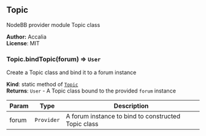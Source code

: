 <a name="sockbot.providers.nodebb.module_Topic"></a>

## Topic
NodeBB provider module Topic class

**Author:** Accalia  
**License**: MIT  
<a name="sockbot.providers.nodebb.module_Topic.bindTopic"></a>

### Topic.bindTopic(forum) ⇒ <code>User</code>
Create a Topic class and bind it to a forum instance

**Kind**: static method of <code>[Topic](#sockbot.providers.nodebb.module_Topic)</code>  
**Returns**: <code>User</code> - A Topic class bound to the provided `forum` instance  

| Param | Type | Description |
| --- | --- | --- |
| forum | <code>Provider</code> | A forum instance to bind to constructed Topic class |

